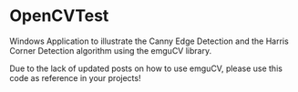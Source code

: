 # OpenCVTest
Windows Application to illustrate the Canny Edge Detection and the Harris Corner Detection algorithm using the emguCV library.

Due to the lack of updated posts on how to use emguCV, please use this code as reference in your projects!
